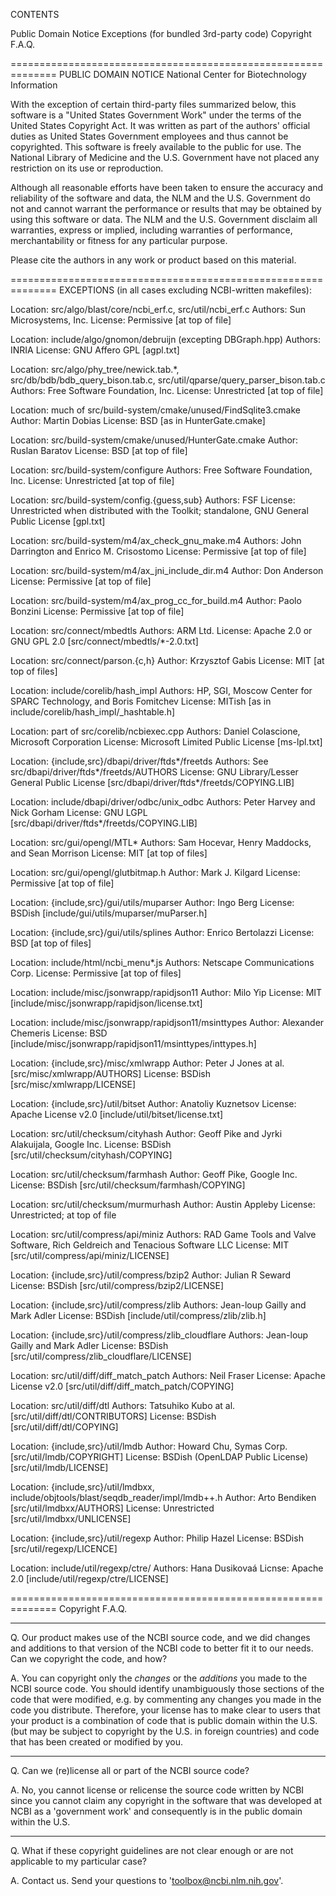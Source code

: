 CONTENTS

  Public Domain Notice
  Exceptions (for bundled 3rd-party code)
  Copyright F.A.Q.



==============================================================
                          PUBLIC DOMAIN NOTICE
             National Center for Biotechnology Information

With the exception of certain third-party files summarized below, this
software is a "United States Government Work" under the terms of the
United States Copyright Act.  It was written as part of the authors'
official duties as United States Government employees and thus cannot
be copyrighted.  This software is freely available to the public for
use. The National Library of Medicine and the U.S. Government have not
placed any restriction on its use or reproduction.

Although all reasonable efforts have been taken to ensure the accuracy
and reliability of the software and data, the NLM and the U.S.
Government do not and cannot warrant the performance or results that
may be obtained by using this software or data. The NLM and the U.S.
Government disclaim all warranties, express or implied, including
warranties of performance, merchantability or fitness for any
particular purpose.

Please cite the authors in any work or product based on this material.



==============================================================
EXCEPTIONS (in all cases excluding NCBI-written makefiles):


Location: src/algo/blast/core/ncbi_erf.c, src/util/ncbi_erf.c
Authors:  Sun Microsystems, Inc.
License:  Permissive [at top of file]

Location: include/algo/gnomon/debruijn (excepting DBGraph.hpp)
Authors:  INRIA
License:  GNU Affero GPL [agpl.txt]

Location: src/algo/phy_tree/newick.tab.*, src/db/bdb/bdb_query_bison.tab.c,
          src/util/qparse/query_parser_bison.tab.c
Authors:  Free Software Foundation, Inc.
License:  Unrestricted [at top of file]

Location: much of src/build-system/cmake/unused/FindSqlite3.cmake
Author:   Martin Dobias
License:  BSD [as in HunterGate.cmake]

Location: src/build-system/cmake/unused/HunterGate.cmake
Author:   Ruslan Baratov
License:  BSD [at top of file]

Location: src/build-system/configure
Authors:  Free Software Foundation, Inc.
License:  Unrestricted [at top of file]

Location: src/build-system/config.{guess,sub}
Authors:  FSF
License:  Unrestricted when distributed with the Toolkit;
          standalone, GNU General Public License [gpl.txt]

Location: src/build-system/m4/ax_check_gnu_make.m4
Authors:  John Darrington and Enrico M. Crisostomo
License:  Permissive [at top of file]

Location: src/build-system/m4/ax_jni_include_dir.m4
Author:   Don Anderson
License:  Permissive [at top of file]

Location: src/build-system/m4/ax_prog_cc_for_build.m4
Author:   Paolo Bonzini
License:  Permissive [at top of file]

Location: src/connect/mbedtls
Authors:  ARM Ltd.
License:  Apache 2.0 or GNU GPL 2.0 [src/connect/mbedtls/*-2.0.txt]

Location: src/connect/parson.{c,h}
Author:   Krzysztof Gabis
License:  MIT [at top of files]

Location: include/corelib/hash_impl
Authors:  HP, SGI, Moscow Center for SPARC Technology, and Boris Fomitchev
License:  MITish [as in include/corelib/hash_impl/_hashtable.h]

Location: part of src/corelib/ncbiexec.cpp
Authors:  Daniel Colascione, Microsoft Corporation
License:  Microsoft Limited Public License [ms-lpl.txt]

Location: {include,src}/dbapi/driver/ftds*/freetds
Authors:  See src/dbapi/driver/ftds*/freetds/AUTHORS
License:  GNU Library/Lesser General Public License
          [src/dbapi/driver/ftds*/freetds/COPYING.LIB]

Location: include/dbapi/driver/odbc/unix_odbc
Authors:  Peter Harvey and Nick Gorham
License:  GNU LGPL [src/dbapi/driver/ftds*/freetds/COPYING.LIB]

Location: src/gui/opengl/MTL*
Authors:  Sam Hocevar, Henry Maddocks, and Sean Morrison
License:  MIT [at top of files]

Location: src/gui/opengl/glutbitmap.h
Author:   Mark J. Kilgard
License:  Permissive [at top of file]

Location: {include,src}/gui/utils/muparser
Author:   Ingo Berg
License:  BSDish [include/gui/utils/muparser/muParser.h]

Location: {include,src}/gui/utils/splines
Author:   Enrico Bertolazzi
License:  BSD [at top of files]

Location: include/html/ncbi_menu*.js
Authors:  Netscape Communications Corp.
License:  Permissive [at top of files]

Location: include/misc/jsonwrapp/rapidjson11
Author:   Milo Yip
License:  MIT [include/misc/jsonwrapp/rapidjson/license.txt]

Location: include/misc/jsonwrapp/rapidjson11/msinttypes
Author:   Alexander Chemeris
License:  BSD [include/misc/jsonwrapp/rapidjson11/msinttypes/inttypes.h]

Location: {include,src}/misc/xmlwrapp
Author:   Peter J Jones at al. [src/misc/xmlwrapp/AUTHORS]
License:  BSDish [src/misc/xmlwrapp/LICENSE]

Location: {include,src}/util/bitset
Author:   Anatoliy Kuznetsov
License:  Apache License v2.0 [include/util/bitset/license.txt]

Location: src/util/checksum/cityhash
Author:   Geoff Pike and Jyrki Alakuijala, Google Inc.
License:  BSDish [src/util/checksum/cityhash/COPYING]

Location: src/util/checksum/farmhash
Author:   Geoff Pike, Google Inc.
License:  BSDish [src/util/checksum/farmhash/COPYING]

Location: src/util/checksum/murmurhash
Author:   Austin Appleby
License:  Unrestricted; at top of file

Location: src/util/compress/api/miniz
Authors:  RAD Game Tools and Valve Software, Rich Geldreich and
          Tenacious Software LLC
License:  MIT [src/util/compress/api/miniz/LICENSE]

Location: {include,src}/util/compress/bzip2
Author:   Julian R Seward
License:  BSDish [src/util/compress/bzip2/LICENSE]

Location: {include,src}/util/compress/zlib
Authors:  Jean-loup Gailly and Mark Adler
License:  BSDish [include/util/compress/zlib/zlib.h]

Location: {include,src}/util/compress/zlib_cloudflare
Authors:  Jean-loup Gailly and Mark Adler
License:  BSDish [src/util/compress/zlib_cloudflare/LICENSE]

Location: src/util/diff/diff_match_patch
Authors:  Neil Fraser
License:  Apache License v2.0 [src/util/diff/diff_match_patch/COPYING]

Location: src/util/diff/dtl
Authors:  Tatsuhiko Kubo at al. [src/util/diff/dtl/CONTRIBUTORS]
License:  BSDish [src/util/diff/dtl/COPYING]

Location: {include,src}/util/lmdb
Author:   Howard Chu, Symas Corp. [src/util/lmdb/COPYRIGHT]
License:  BSDish (OpenLDAP Public License) [src/util/lmdb/LICENSE]

Location: {include,src}/util/lmdbxx,
          include/objtools/blast/seqdb_reader/impl/lmdb++.h
Author:   Arto Bendiken [src/util/lmdbxx/AUTHORS]
License:  Unrestricted [src/util/lmdbxx/UNLICENSE]

Location: {include,src}/util/regexp
Author:   Philip Hazel
License:  BSDish [src/util/regexp/LICENCE]

Location: include/util/regexp/ctre/
Authors:  Hana Dusikovaá
Licnse:   Apache 2.0 [include/util/regexp/ctre/LICENSE]


==============================================================
Copyright F.A.Q.


--------------------------------------------------------------
Q. Our product makes use of the NCBI source code, and we did changes
   and additions to that version of the NCBI code to better fit it to
   our needs. Can we copyright the code, and how?

A. You can copyright only the *changes* or the *additions* you made to the
   NCBI source code. You should identify unambiguously those sections of
   the code that were modified, e.g. by commenting any changes you made
   in the code you distribute. Therefore, your license has to make clear
   to users that your product is a combination of code that is public domain
   within the U.S. (but may be subject to copyright by the U.S. in foreign
   countries) and code that has been created or modified by you.


--------------------------------------------------------------
Q. Can we (re)license all or part of the NCBI source code?

A. No, you cannot license or relicense the source code written by NCBI
   since you cannot claim any copyright in the software that was developed
   at NCBI as a 'government work' and consequently is in the public domain
   within the U.S.


--------------------------------------------------------------
Q. What if these copyright guidelines are not clear enough or are not
   applicable to my particular case?

A. Contact us. Send your questions to 'toolbox@ncbi.nlm.nih.gov'.


